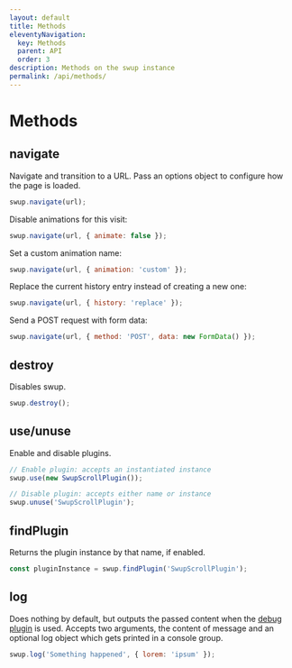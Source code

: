 ```yaml
---
layout: default
title: Methods
eleventyNavigation:
  key: Methods
  parent: API
  order: 3
description: Methods on the swup instance
permalink: /api/methods/
---
```


# Methods

## navigate

Navigate and transition to a URL. Pass an options object to configure how the page is loaded.

```javascript
swup.navigate(url);
```

Disable animations for this visit:

```javascript
swup.navigate(url, { animate: false });
```

Set a custom animation name:

```javascript
swup.navigate(url, { animation: 'custom' });
```

Replace the current history entry instead of creating a new one:

```javascript
swup.navigate(url, { history: 'replace' });
```

Send a POST request with form data:

```javascript
swup.navigate(url, { method: 'POST', data: new FormData() });
```

## destroy

Disables swup.

```javascript
swup.destroy();
```

## use/unuse

Enable and disable plugins.

```javascript
// Enable plugin: accepts an instantiated instance
swup.use(new SwupScrollPlugin());

// Disable plugin: accepts either name or instance
swup.unuse('SwupScrollPlugin');
```

## findPlugin

Returns the plugin instance by that name, if enabled.

```javascript
const pluginInstance = swup.findPlugin('SwupScrollPlugin');
```

## log

Does nothing by default, but outputs the passed content when the [debug plugin](/plugins/debug-plugin/) is used.
Accepts two arguments, the content of message and an optional log object which gets printed in a console group.

```javascript
swup.log('Something happened', { lorem: 'ipsum' });
```
